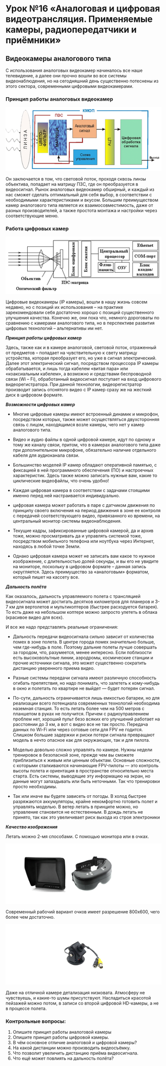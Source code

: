 Урок №16 «Аналоговая и цифровая видеотрансляция. Применяемые камеры, радиопередатчики и приёмники»
==================================================================================================

Видеокамеры аналогового типа
-----------------------------

С использования аналоговых видеокамер начиналось все наше телевидение, а далее они прочно вошли во все системы видеонаблюдения, но на сегодняшний день существенно потеснены из этого сектора, современными цифровыми видеокамерами.

### Принцип работы аналоговых видеокамер
 
![Analog](assets/16_1.png)

Он заключается в том, что световой поток, проходя сквозь линзы объектива, попадает на матрицу ПЗС, где он преобразуется в видеосигнал. Рынок аналоговых видеокамер обширный, и каждый из нас сможет сделать оптимальный для себя выбор, в соответствии с необходимыми характеристиками и вкусом.
Большим преимуществом камер аналогового типа является их взаимосовместимость, даже от разных производителей, а также простота монтажа и настройки через соответствующие меню.

### Работа цифровых камер

![analogCam](assets/16_2.png)

Цифровые видеокамеры (IP камеры), вошли в нашу жизнь совсем недавно, но с позиций их использования – на практике зарекомендовали себя достаточно хорошо с позиций существенного улучшения качества. Конечно же, они пока что, немного дороговаты по сравнению с камерами аналогового типа, но в перспективе развития цифровых технологий – альтернативы им нет.

***Принцип работы цифровых камер***
 
Здесь, также как и в камере аналоговой, световой поток, отраженный от предметов – попадает на чувствительную к свету матрицу устройства, которая преобразует его, но уже в сигнал электрический. Далее этот электрический сигнал, посредством процессора IP камеры обрабатывается, и лишь тогда кабелем «витая пара» или «коаксиальным кабелем», а возможно и средствами беспроводной связи (Wi – Fi), обработанный видеосигнал поступает на вход цифрового видеорегистратора. При данной технологии, видеорегистратор производит запись отснятого видео с IP камер сразу же на жесткий диск в цифровом формате.

***Возможности цифровых камер***

* Многие цифровые камеры имеют встроенный динамик и микрофон, посредством которых, также может осуществляться двухсторонняя связь с лицом, находящимся возле камеры, чего нет у камер аналогового типа.

* Видео и аудио файлы в одной цифровой камере, идут по одному и тому же каналу связи, притом, что в камерах аналогового типа даже при дополнительном микрофоне, обязательно наличие отдельного кабеля для аудиоканала связи.

* Большинство моделей IP камер обладают оперативной памятью, с фиксацией в ней программного обеспечения (ПО) и настроечных характеристик. Здесь также можно записать нужные вам, какие то циклические видеофайлы, что очень удобно!

* Каждая цифровая камера в соответствии с задачами стоящими именно перед ней настраивается индивидуально.

* цифровая камера может работать в паре с датчиком движения по принципу своего включения на период движения в зоне ее контроля с передачей соответствующего видео, привязанного ко времени, на центральный монитор системы видеонаблюдения.

* Текущие кадры, зафиксированные цифровой камерой, да и архив тоже, можно просматривать да и управлять системой тоже, посредством мобильного телефона или ноутбука через Интернет, находясь в любой точке Земли.

* Однако цифровая камера может не записать вам какое то нужное изображение, с длительностью долей секунды, и вы его не увидите на мониторе, поскольку в цифровом формате – данная запись округляется. Здесь преимущество за «аналоговым» форматом, который пишет на кассету все.


***Дальность полёта***

Как оказалось, дальность управляемого полета с трансляцией видеосигнала может достигать десятков километров для планеров и 3-7 км для вертолетов и мультикоптеров (быстрее расходуется батарея). То есть даже на небольшом коптере можно запросто улететь в облака (красивое видео для всех).


И все же надо представлять реальные ограничения:

*	Дальность передачи видеосигнала сильно зависит от количества помех в зоне полета. В центре города помех значительно больше, чем где-нибудь в поле. Поэтому дальние полеты лучше совершать за городом, что, разумеется, менее интересно. Если поблизости есть высоковольтные линии, аэродромы, космические станции и прочие источники сигнала, это может существенно сократить дистанцию уверенного приема видео.

*	Разные системы передачи сигнала имеют различную способность огибать препятствия, но надо понимать, что залететь к кому-нибудь в окно и полетать по квартире не выйдет — будет потерян сигнал. 

*	По-сути, дальность ограничивается лишь емкостью батареи, но для реализации всего потенциала современных технологий необходима наземная станция. То есть летать более чем на 500 метров с планшетом в руках не получится. Причем с радиоуправлением проблем нет, хороший пульт безо всяких его улучшений работает на расстоянии до 3 км, а вот с видео все не так просто. Передача данных по Wi-Fi или через сотовые сети для FPV  не годится. Слишком большие задержки и риски потери сигнала превращают модель в нечто опасное как для окружающих, так и для  пилота.

*	Моделью довольно сложно управлять по камере. Нужны недели тренировок в безопасной зоне, прежде чем вы сможете приблизиться к живым или ценным объектам. Основные сложности, с которыми сталкиваются начинающие FPV-пилоты — это контроль высоты полета и ориентация в пространстве относительно места старта. Есть системы, выводящие эту информацию на экран, но данные могут запаздывать или быть неточными. Так что тренировки просто необходимы.

*	Так или иначе вы будете зависеть от погоды. В холод быстрее разряжаются аккумуляторы, крайне некомфортно готовить полет и управлять моделью. В ветер летать в принципе можно, но управление становится не естественным. В дождь летать не принято, так как это увеличивает риск выхода из строя электроники

***Качество изображения***

Летать можно 2-мя способами. С помощью монитора или в очках. 

![resolution](assets/16_3.png)

Современный рабочий вариант очков имеет разрешение 800x600, чего более чем достаточно. 

![camera](assets/16_4.png)

Даже на отличной камере детализация низковата. Атмосферу не чувствуешь, и какие-то шумы присутствуют. Насладиться красотой пейзажей можно потом, в записи со второй цифровой HD-камеры, а не в процессе полета.

### Контрольные вопросы:

1)	Опишите принцип работы аналоговой камеры
2)	Опишите принцип работы цифровой камеры.
3)	В чём основное отличие аналоговой и цифровой камеры?
4)	На какой дистанции можно производить  видеосъёмку. 
5)	Что позволит увеличить дистанцию приёма видеосигнала.
6)	Что ещё может повлиять на дальность полёта?
